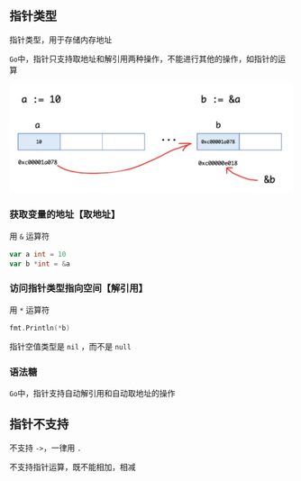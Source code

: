 ## 指针类型

指针类型，用于存储内存地址

`Go`中，指针只支持取地址和解引用两种操作，不能进行其他的操作，如指针的运算

![](./images/image-20200307193752635.png)

### 获取变量的地址【取地址】

用 `&` 运算符

```go
var a int = 10
var b *int = &a
```

### 访问指针类型指向空间【解引用】

用 `*` 运算符

```go
fmt.Println(*b)
```

指针空值类型是 `nil` ，而不是 `null`

### 语法糖

`Go`中，指针支持自动解引用和自动取地址的操作



## 指针不支持

不支持 `->`，一律用 `.`

不支持指针运算，既不能相加，相减